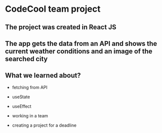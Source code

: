 # CodeCool team project

## The project was created in React JS

## The app gets the data from an API and shows the current weather conditions and an image of the searched city

## What we learned about?

- fetching from API
- useState
- useEffect

- working in a team
- creating a project for a deadline
